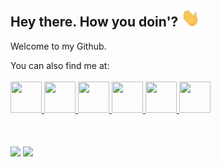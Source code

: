 <p align="center">

<h2> Hey there. How you doin'? <img src="https://raw.githubusercontent.com/ABSphreak/ABSphreak/master/gifs/Hi.gif" width="30px"></h2>

  Welcome to my Github.
  
  You can also find me at:
  <br/><br/>
  <a title="DEV.to" href="https://dev.to/jlohani">
    <img src="https://cdn3.iconfinder.com/data/icons/logos-and-brands-adobe/512/84_Dev-512.png" width="50" height="50" />
  </a>
  <a title="Instagram" href="https://instagram.com/jayant.lohani">
    <img src="https://cdn4.iconfinder.com/data/icons/social-media-and-logos-11/32/Logo_Instagram-512.png" width="50" height="50" />
  </a>
  <a title="Email" href="mailto:lohanijayant123@gmail.com">
    <img src="https://cdn4.iconfinder.com/data/icons/social-media-and-logos-11/32/Logo_Gmail_envelope_letter_email-512.png" width="50" height="50" />
  </a>
  <a title="Twitter" href="https://twitter.com/JayantLohani">
    <img src="https://cdn4.iconfinder.com/data/icons/social-media-and-logos-11/32/Logo_Twitter_bird-512.png" width="50" height="50" />
  </a>
  <a title="Telegram" href="https://t.me/JayantLohani">
    <img src="https://cdn4.iconfinder.com/data/icons/social-media-and-logos-11/32/Logo_telegram_Airplane_Air_plane_paper_airplane-22-512.png" width="50" height="50" />
  </a>
  <a title="LinkedIn" href="https://linkedin.com/in/jayant-lohani-85486168/">
    <img src="https://cdn4.iconfinder.com/data/icons/social-media-and-logos-11/32/Logo_LinkedIn-512.png" width="50" height="50" />
  </a>
  <br/><br/>
  <br/><br/>
  <img src="https://github-readme-stats.vercel.app/api?username=jlohani&count_private=true&show_icons=true" height="170px">
  <img src="https://github-readme-stats.vercel.app/api/top-langs/?username=jlohani&layout=compact" height="170px">
</p>
